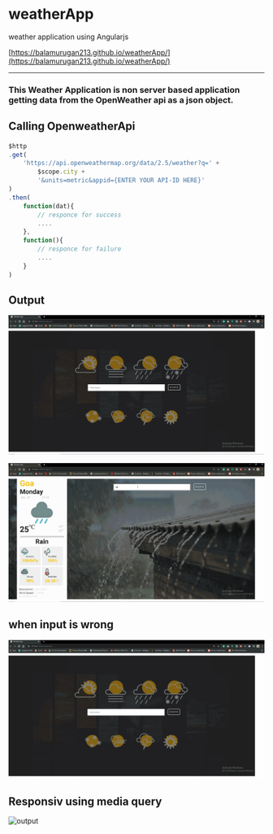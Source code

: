 # weatherApp

weather application using Angularjs

[https://balamurugan213.github.io/weatherApp/](https://balamurugan213.github.io/weatherApp/)

***

### This Weather Application is non server based application getting data from the OpenWeather api as a json object.

## Calling OpenweatherApi

```javascript
$http
.get(
    'https://api.openweathermap.org/data/2.5/weather?q=' +
        $scope.city +
        '&units=metric&appid={ENTER YOUR API-ID HERE}'
)
.then(
    function(dat){
        // responce for success
        ....
    },
    function(){
        // responce for failure
        ....
    }
)
```

## Output
![output](./weather.gif)

![output](./weather2.gif)

## when input is wrong
![output](./weathere.gif)

## Responsiv using media query
![output](./weatherapp.gif)